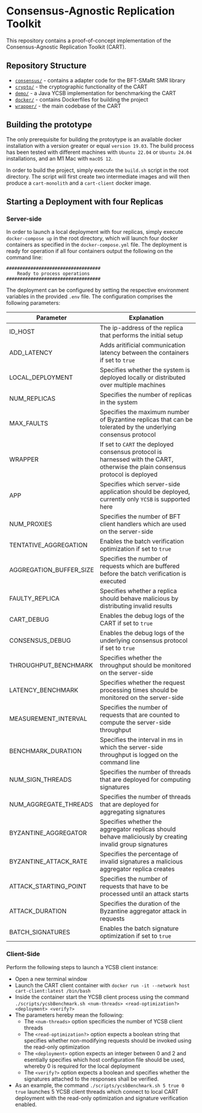 # Consensus-Agnostic Replication Toolkit

This repository contains a proof-of-concept implementation of the Consensus-Agnostic Replication Toolkit (CART).

## Repository Structure
 * [`consensus/`](consensus) - contains a adapter code for the BFT-SMaRt SMR library
 * [`crypto/`](crypto) - the cryptographic functionality of the CART
 * [`demo/`](demo) - a Java YCSB implementation for benchmarking the CART
 * [`docker/`](docker) - contains Dockerfiles for building the project
 * [`wrapper/`](results) - the main codebase of the CART

## Building the prototype
The only prerequisite for building the protoytype is an available docker installation with a version greater or equal `version 19.03`. 
The build process has been tested with different machines with `Ubuntu 22.04` or `Ubuntu 24.04` installations, and an M1 Mac with `macOS 12`.  

In order to build the project, simply execute the `build.sh` script in the root directory.
The script will first create two intermediate images and will then produce a `cart-monolith` and a `cart-client` docker image.

## Starting a Deployment with four Replicas
### Server-side
In order to launch a local deployment with four replicas, simply execute `docker-compose up` in the root directory, which will launch four docker containers as specified in the `docker-compose.yml` file.
The deployment is ready for operation if all four containers output the following on the command line:
```
###################################
    Ready to process operations    
###################################
```

The deployment can be configured by setting the respective environment variables in the provided `.env` file. 
The configuration comprises the following parameters:

| Parameter | Explanation |
|----------|-------------|
| ID_HOST| The ip-address of the replica that performs the initial setup |
| ADD_LATENCY | Adds aritificial communication latency between the containers if set to `true` |
| LOCAL_DEPLOYMENT | Specifies whether the system is deployed locally or distributed over multiple machines |
| NUM_REPLICAS | Specifies the number of replicas in the system |
| MAX_FAULTS | Specifies the maximum number of Byzantine replicas that can be tolerated by the underlying consensus protocol |
| WRAPPER | If set to `CART` the deployed consensus protocol is harnessed with the CART, otherwise the plain consensus protocol is deployed |
| APP | Specifies which server-side application should be deployed, currently only `YCSB` is supported here|
| NUM_PROXIES | Specifies the number of BFT client handlers which are used on the server-side |
| TENTATIVE_AGGREGATION | Enables the batch verification optimization if set to `true` |
| AGGREGATION_BUFFER_SIZE | Specifies the number of requests which are buffered before the batch verification is executed |
| FAULTY_REPLICA | Specifies whether a replica should behave malicious by distributing invalid results |
| CART_DEBUG | Enables the debug logs of the CART if set to `true`|
| CONSENSUS_DEBUG | Enables the debug logs of the underlying consensus protocol if set to `true` |
| THROUGHPUT_BENCHMARK | Specifies whether the throughput should be monitored on the server-side |
| LATENCY_BENCHMARK | Specifies whether the request processing times should be monitored on the server-side |
| MEASUREMENT_INTERVAL | Specifies the number of requests that are counted to compute the server-side throughput |
| BENCHMARK_DURATION | Specifies the interval in ms in which the server-side throughput is logged on the command line |
| NUM_SIGN_THREADS | Specifies the number of threads that are deployed for computing signatures |
| NUM_AGGREGATE_THREADS | Specifies the number of threads that are deployed for aggregating signatures |
| BYZANTINE_AGGREGATOR | Specifies whether the aggregator replicas should behave maliciously by creating invalid group signatures |
| BYZANTINE_ATTACK_RATE | Specifies the percentage of invalid signatures a malicious aggregator replica creates |
| ATTACK_STARTING_POINT | Specifies the number of requests that have to be processed until an attack starts |
| ATTACK_DURATION | Specifies the duration of the Byzantine aggregator attack in requests |
| BATCH_SIGNATURES | Enables the batch signature optimization if set to `true` |


### Client-Side
Perform the following steps to launch a YCSB client instance:
* Open a new terminal window
* Launch the CART client container with `docker run -it --network host cart-client:latest /bin/bash`
* Inside the container start the YCSB client process using the command `./scripts/ycsbBenchmark.sh <num-threads> <read-optimization?> <deployment> <verify?>`
* The parameters hereby mean the following:
	* The `<num-threads>` option specificies the number of YCSB client threads
	* The `<read-optimization?>` option expects a boolean string that specifies whether non-modifying requests should be invoked using the read-only optimization
	* The `<deployment>` option expects an integer between 0 and 2 and esentially specifies which host configuration file should be used, whereby 0 is required for the local deployment
	* The `<verify?>` option expects a boolean and specifies whether the signatures attached to the responses shall be verified.
* As an example, the command  `./scripts/ycsbBenchmark.sh 5 true 0 true` launches 5 YCSB client threads which connect to local CART deployment with the read-only optimization and signature verification enabled.

